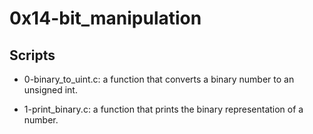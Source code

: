 # 0x14-bit_manipulation

## Scripts

- 0-binary_to_uint.c:
	 a function that converts a binary number to an unsigned int.

- 1-print_binary.c:
	a function that prints the binary representation of a number.
